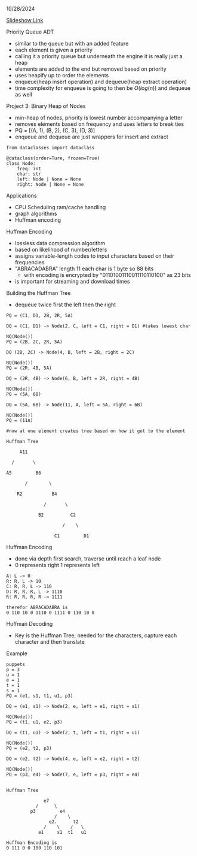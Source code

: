 10/28/2024

[Slideshow Link](https://docs.google.com/presentation/d/1iS4t1ILN0lo4Jj8AnQ67T3W_JqjobuVC60duU7nq3e8/edit#slide=id.g2ce5d65a0db_0_308)

Priority Queue ADT
 - similar to the queue but with an added feature
 - each element is given a priority
 - calling it a priority queue but underneath the engine it is really just a heap
 - elements are added to the end but removed based on priority
 - uses heapify up to order the elements
 - enqueue(heap insert operation) and dequeue(heap extract operation)
 - time complexity for enqueue is going to then be $O(log(n))$ and dequeue as well

Project 3: Binary Heap of Nodes
 - min-heap of nodes, priority is lowest number accompanying a letter
 - removes elements based on frequency and uses letters to break ties
 - PQ = [(A, 1), (B, 2), (C, 3), (D, 3)]
 - enqueue and dequeue are just wrappers for insert and extract

```
from dataclasses import dataclass

@dataclass(order=Ture, frozen=True)
class Node:
	freq: int
	char: str
	left: Node | None = None
	right: Node | None = None
```

Applications
 - CPU Scheduling ram/cache handling
 - graph algorithms
 - Huffman encoding

Huffman Encoding
 - lossless data compression algorithm
 - based on likelihood of number/letters
 - assigns variable-length codes to input characters based on their frequencies
 - "ABRACADABRA" length 11 each char is 1 byte so 88 bits
	 - with encoding is encrypted by "01101001110011110110100" as 23 bits
 - is important for streaming and download times

Building the Huffman Tree
 - dequeue twice first the left then the right

```
PQ = (C1, D1, 2B, 2R, 5A)

DQ = (C1, D1) -> Node(2, C, left = C1, right = D1) #takes lowest char

NQ(Node())
PQ = (2B, 2C, 2R, 5A)

DQ (2B, 2C) -> Node(4, B, left = 2B, right = 2C)

NQ(Node())
PQ = (2R, 4B, 5A)

DQ = (2R, 4B) -> Node(6, B, left = 2R, right = 4B)

NQ(Node())
PQ = (5A, 6B)

DQ = (5A, 6B) -> Node(11, A, left = 5A, right = 6B)

NQ(Node())
PQ = (11A)

#now at one element creates tree based on how it got to the element

Huffman Tree

     A11
      
  /       \

A5         B6   

       /        \

    R2           B4

              /       \

            B2          C2

                     /    \

                  C1         D1

```

Huffman Encoding
 - done via depth first search, traverse until reach a leaf node
 - 0 represents right 1 represents left

```
A: L -> 0
R: R, L -> 10
C: R, R, L -> 110
D: R, R, R, L -> 1110
R: R, R, R, R -> 1111

therefor ABRACADABRA is 
0 110 10 0 1110 0 1111 0 110 10 0
```

Huffman Decoding
 - Key is the Huffman Tree, needed for the characters, capture each character and then translate

Example 

```
puppets
p = 3
u = 1
e = 1
t = 1
s = 1
PQ = (e1, s1, t1, u1, p3)

DQ = (e1, s1) -> Node(2, e, left = e1, right = s1)

NQ(Node())
PQ = (t1, u1, e2, p3)

DQ = (t1, u1) -> Node(2, t, left = t1, right = u1)

NQ(Node())
PQ = (e2, t2, p3)

DQ = (e2, t2) -> Node(4, e, left = e2, right = t2)

NQ(Node())
PQ = (p3, e4) -> Node(7, e, left = p3, right = e4)


Huffman Tree

              e7
	       /      \
	     p3         e4
	              /    \
	            e2.      t2
			  /    \    /   \
			e1     s1  t1   u1  

Huffman Encoding is
0 111 0 0 100 110 101
```